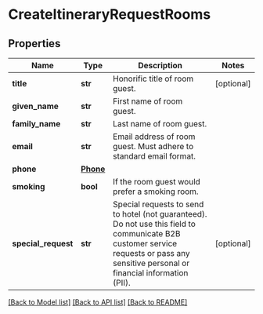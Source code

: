 # CreateItineraryRequestRooms

## Properties
Name | Type | Description | Notes
------------ | ------------- | ------------- | -------------
**title** | **str** | Honorific title of room guest. | [optional] 
**given_name** | **str** | First name of room guest. | 
**family_name** | **str** | Last name of room guest. | 
**email** | **str** | Email address of room guest. Must adhere to standard email format. | 
**phone** | [**Phone**](Phone.md) |  | 
**smoking** | **bool** | If the room guest would prefer a smoking room. | 
**special_request** | **str** | Special requests to send to hotel (not guaranteed). Do not use this field to communicate B2B customer service requests or pass any sensitive personal or financial information (PII). | [optional] 

[[Back to Model list]](../README.md#documentation-for-models) [[Back to API list]](../README.md#documentation-for-api-endpoints) [[Back to README]](../README.md)



